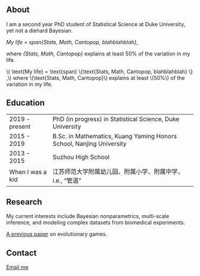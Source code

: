 ## About

I am a second year PhD student of Statistical Science at Duke University, yet not a diehard Bayesian.

_My life = span{Stats, Math, Cantopop, blahblahblah}_, 

where _{Stats, Math, Cantopop}_ explains at least 50% of the variation in my life.

<html>
<head>
  <meta charset="utf-8">
  <meta name="viewport" content="width=device-width">
  <title>MathJax example</title>
  <script src="https://polyfill.io/v3/polyfill.min.js?features=es6"></script>
  <script id="MathJax-script" async
          src="https://cdn.jsdelivr.net/npm/mathjax@3/es5/tex-mml-chtml.js">
  </script>
</head>
<body>
<p>
  \( \text{My life} = \text{span} \{\text{Stats, Math, Cantopop, blahblahblah} \} ,\)
  where \(\text{Stats, Math, Cantopop}\) explains at least \(50%\) of the variation in my life.
</p>
</body>
</html>


## Education

<table border="0" width="0">
    <tr>
    	<td style='border:none;' align="left"> 2019 - present </td><td style='border:none;' align="left"> PhD (in progress) in Statistical Science, Duke University </td>
    </tr>
    <tr>
        <td style='border:none;' align="left"> 2015 - 2019 </td><td style='border:none;' align="left"> B.Sc. in Mathematics, Kuang Yaming Honors School, Nanjing University </td>    
    </tr>
    <tr>
    	<td style='border:none;' align="left"> 2013 - 2015 </td><td style='border:none;' align="left"> Suzhou High School  </td>
    </tr>
    <tr>
    	<td style='border:none;' align="left"> When I was a kid </td><td style='border:none;' align="left"> 江苏师范大学附属幼儿园、附属小学、附属中学，i.e., “管道”  </td>
    </tr>
  </table>

## Research

My current interests include Bayesian nonparametrics, multi-scale inference, and modeling complex datasets from biomedical experiments. 

[A previous paper](https://pubmed.ncbi.nlm.nih.gov/30056505/) on evolutionary games.

## Contact

[Email me](mailto:zw122@duke.edu)


